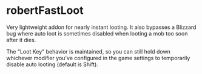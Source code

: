 # robertFastLoot
Very lightweight addon for nearly instant looting. It also bypasses a Blizzard bug where auto loot is sometimes disabled when looting a mob too soon after it dies.

The "Loot Key" behavior is maintained, so you can still hold down whichever modifier you've configured in the game settings to temporarily disable auto looting (default is Shift).

